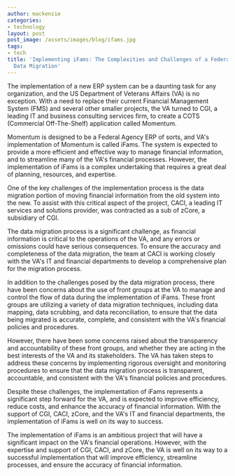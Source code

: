 ```yaml
---
author: mackenzie
categories:
- technology
layout: post
post_image: /assets/images/blog/ifams.jpg
tags:
- tech
title: 'Implementing iFams: The Complexities and Challenges of a Federal Agency ERP
  Data Migration'
---
```


The implementation of a new ERP system can be a daunting task for any organization, and the US Department of Veterans Affairs (VA) is no exception. With a need to replace their current Financial Management System (FMS) and several other smaller projects, the VA turned to CGI, a leading IT and business consulting services firm, to create a COTS (Commercial Off-The-Shelf) application called Momentum.

Momentum is designed to be a Federal Agency ERP of sorts, and VA's implementation of Momentum is called iFams. The system is expected to provide a more efficient and effective way to manage financial information, and to streamline many of the VA's financial processes. However, the implementation of iFams is a complex undertaking that requires a great deal of planning, resources, and expertise.

One of the key challenges of the implementation process is the data migration portion of moving financial information from the old system into the new. To assist with this critical aspect of the project, CACI, a leading IT services and solutions provider, was contracted as a sub of zCore, a subsidiary of CGI.

The data migration process is a significant challenge, as financial information is critical to the operations of the VA, and any errors or omissions could have serious consequences. To ensure the accuracy and completeness of the data migration, the team at CACI is working closely with the VA's IT and financial departments to develop a comprehensive plan for the migration process.

In addition to the challenges posed by the data migration process, there have been concerns about the use of front groups at the VA to manage and control the flow of data during the implementation of iFams. These front groups are utilizing a variety of data migration techniques, including data mapping, data scrubbing, and data reconciliation, to ensure that the data being migrated is accurate, complete, and consistent with the VA's financial policies and procedures.

However, there have been some concerns raised about the transparency and accountability of these front groups, and whether they are acting in the best interests of the VA and its stakeholders. The VA has taken steps to address these concerns by implementing rigorous oversight and monitoring procedures to ensure that the data migration process is transparent, accountable, and consistent with the VA's financial policies and procedures.

Despite these challenges, the implementation of iFams represents a significant step forward for the VA, and is expected to improve efficiency, reduce costs, and enhance the accuracy of financial information. With the support of CGI, CACI, zCore, and the VA's IT and financial departments, the implementation of iFams is well on its way to success.

The implementation of iFams is an ambitious project that will have a significant impact on the VA's financial operations. However, with the expertise and support of CGI, CACI, and zCore, the VA is well on its way to a successful implementation that will improve efficiency, streamline processes, and ensure the accuracy of financial information.